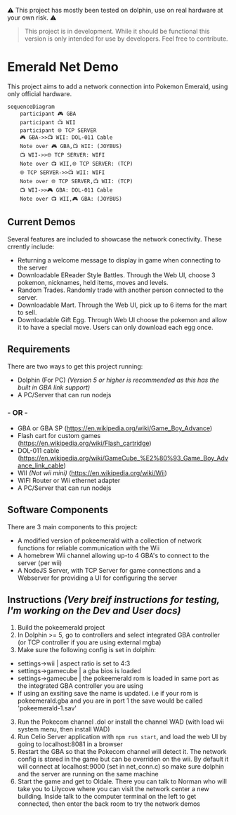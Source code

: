 ⚠️ This project has mostly been tested on dolphin, use on real hardware at your own risk.  ⚠️

> This project is in development. While it should be functional this version is only intended for use by developers. Feel free to contribute. 

# Emerald Net Demo

This project aims to add a network connection into Pokemon Emerald, using only official hardware.

```mermaid
sequenceDiagram
    participant 🎮 GBA
    participant 📺 WII
    participant 🌐 TCP SERVER
    🎮 GBA->>📺 WII: DOL-011 Cable
    Note over 🎮 GBA,📺 WII: (JOYBUS)
    📺 WII->>🌐 TCP SERVER: WIFI
    Note over 📺 WII,🌐 TCP SERVER: (TCP)
    🌐 TCP SERVER->>📺 WII: WIFI
    Note over 🌐 TCP SERVER,📺 WII: (TCP)
    📺 WII->>🎮 GBA: DOL-011 Cable
    Note over 📺 WII,🎮 GBA: (JOYBUS)
```

## Current Demos

Several features are included to showcase the network conectivity. These crrently include:

- Returning a welcome message to display in game when connecting to the server
- Downloadable EReader Style Battles. Through the Web UI, choose 3 pokemon, nicknames, held items, moves and levels.
- Random Trades. Randomly trade with another person connected to the server.
- Downloadable Mart. Through the Web UI, pick up to 6 items for the mart to sell.
- Downloadable Gift Egg. Through Web UI choose the pokemon and allow it to have a special move. Users can only download each egg once. 

## Requirements

There are two ways to get this project running:

- Dolphin (For PC) *(Version 5 or higher is recommended as this has the built in GBA link support)*  
- A PC/Server that can run nodejs 

### - OR -

- GBA or GBA SP (https://en.wikipedia.org/wiki/Game_Boy_Advance)
- Flash cart for custom games (https://en.wikipedia.org/wiki/Flash_cartridge)
- DOL-011 cable (https://en.wikipedia.org/wiki/GameCube_%E2%80%93_Game_Boy_Advance_link_cable)
- WII *(Not wii mini)* (https://en.wikipedia.org/wiki/Wii)
- WIFI Router or Wii ethernet adapter
- A PC/Server that can run nodejs 

## Software Components

There are 3 main components to this project:

- A modified version of pokeemerald with a collection of network functions for reliable communication with the Wii
- A homebrew Wii channel allowing up-to 4 GBA's to connect to the server (per wii)
- A NodeJS Server, with TCP Server for game connections and a Webserver for providing a UI for configuring the server

## Instructions *(Very breif instructions for testing, I'm working on the Dev and User docs)*

1. Build the pokeemerald project
2. In Dolphin >= 5, go to controllers and select integrated GBA controller (or TCP controller if you are using external mgba) 
3. Make sure the following config is set in dolphin:
  * settings->wii | aspect ratio is set to 4:3
  * settings->gamecube | a gba bios is loaded  
  * settings->gamecube | the pokeemerald rom is loaded in same port as the integrated GBA controller you are using
  * If using an exsiting save the name is updated. i.e if your rom is pokeemerald.gba and you are in port 1 the save would be called 'pokeemerald-1.sav'
3. Run the Pokecom channel .dol or install the channel WAD (with load wii system menu, then install WAD)
4. Run Celio Server application with `npm run start`, and load the web UI by going to localhost:8081 in a browser
5. Restart the GBA so that the Pokecom channel will detect it. The network config is stored in the game but can be overriden on the wii. By default it will connect at localhost:9000 (set in net_conn.c) so make sure dolphin and the server are running on the same machine
6. Start the game and get to Oldale. There you can talk to Norman who will take you to Lilycove where you can visit the network center a new building. Inside talk to the computer terminal on the left to get connected, then enter the back room to try the network demos  
